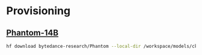 # Provisioning

## [Phantom-14B](https://huggingface.co/bytedance-research/Phantom/tree/main)

```bash
hf download bytedance-research/Phantom --local-dir /workspace/models/ckpt_path/
```
